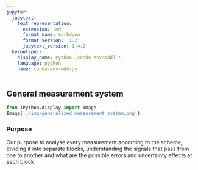 ```yaml
---
jupyter:
  jupytext:
    text_representation:
      extension: .md
      format_name: markdown
      format_version: '1.2'
      jupytext_version: 1.4.2
  kernelspec:
    display_name: Python [conda env:mdd] *
    language: python
    name: conda-env-mdd-py
---
```


## General measurement system

```python
from IPython.display import Image
Image('./img/generalized_measurement_system.png')
```

### Purpose

Our purpose to analyse every measurement according to the scheme, dividing it into separate blocks, understanding the
signals that pass from one to another and what are the possible errors and uncertainty effects at each block

```python

```
